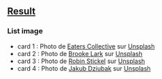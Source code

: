 ## [Result](./result.mp4)




### List image 
- card 1 : Photo de <a href="https://unsplash.com/fr/@eaterscollective?utm_content=creditCopyText&utm_medium=referral&utm_source=unsplash">Eaters Collective</a> sur <a href="https://unsplash.com/fr/photos/pates-au-pesto-et-tomates-tranchees-servies-sur-une-assiette-en-ceramique-blanche-12eHC6FxPyg?utm_content=creditCopyText&utm_medium=referral&utm_source=unsplash">Unsplash</a>
- card 2 : Photo de <a href="https://unsplash.com/fr/@brookelark?utm_content=creditCopyText&utm_medium=referral&utm_source=unsplash">Brooke Lark</a> sur <a href="https://unsplash.com/fr/photos/photographie-a-plat-de-pommes-tranchees-de-saucisses-de-frites-et-de-sauce-brune-C1fMH2Vej8A?utm_content=creditCopyText&utm_medium=referral&utm_source=unsplash">Unsplash</a>
- card 3 : Photo de <a href="https://unsplash.com/fr/@robinstickel?utm_content=creditCopyText&utm_medium=referral&utm_source=unsplash">Robin Stickel</a> sur <a href="https://unsplash.com/fr/photos/photographie-selective-de-galettes-de-hamburger-de-mayonnaise-et-de-frites-servies-sur-un-plateau-tzl1UCXg5Es?utm_content=creditCopyText&utm_medium=referral&utm_source=unsplash">Unsplash</a>
- card 4 : Photo de <a href="https://unsplash.com/fr/@jckbck?utm_content=creditCopyText&utm_medium=referral&utm_source=unsplash">Jakub Dziubak</a> sur <a href="https://unsplash.com/fr/photos/sushi-sur-assiette-en-ceramique-noire-iOHJKJqO6E0?utm_content=creditCopyText&utm_medium=referral&utm_source=unsplash">Unsplash</a>


